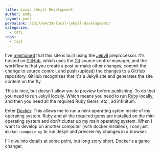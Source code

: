 ```yaml
---
title: Local Jekyll Development
author: andy
layout: post
permalink: /2017/04/29/local-jekyll-development/
categories:
  - cat1
tags:
  - tag1
---
```


I've [mentioned](/2015/05/21/archive/) that this site is built using the [Jekyll](https://jekyllrb.com/) preprocessor. It's hosted on [GitHub](https://github.com/), which uses the [Git](https://git-scm.com/) source control manager, and the workflow is that you create a post or make other changes, commit the change to source control, and push (upload) the changes to a GitHub repository. GitHub recognizes that it's a Jekyll site and generates the site content on the fly. 

This is nice, but doesn't allow you to preview before publishing. To do that you need to run Jekyll locally. Which means you need to run [Ruby](https://www.ruby-lang.org/en/) locally, and then you need all the required Ruby Gems, etc., ad infinitum. 

Enter [Docker](https://www.docker.com/). This allows me to run a mini-operating sytem inside of my operating system. Ruby and all the required gems are installed on the mini operating system and don't clutter up my main operating system. When I want to develop on another computer (with docker installed), I can just `docker-compose up` to run Jekyll and preview my changes in a browser. 

I'll dive into details at some point, but long story short, Docker's a game changer.